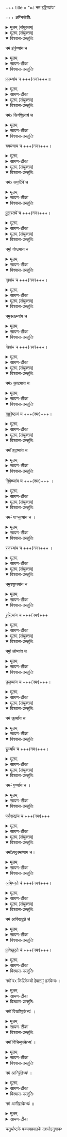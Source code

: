 +++
title = "०८ नम॑ इरि॒ण्या॑य"

+++
अग्निर्ऋषिः
<details><summary>मूलम् (संयुक्तम्)</summary>

नम॑ इरि॒ण्या॑य च प्रप॒थ्या॑य च॒ नम॑ᳵ किꣳशि॒लाय॑ च॒ ख्षय॑णाय च॒ नम॑ᳵ कप॒र्दिने॑ च पुल॒स्तये॑ च॒ नमो॒ गोष्ठ्या॑य च॒ गृह्या॑य च॒ नम॒स्तल्प्या॑य च॒ गेह्या॑य च॒ नम॑ᳵ का॒ट्या॑य च गह्वरे॒ष्ठाय॑ च॒ नमो᳚ ह्रद॒य्या॑य च निवे॒ष्प्या॑य च॒ नमᳶ॑ पाꣳस॒व्या॑य च रज॒स्या॑य च॒ नम॒श्शुष्क्या॑य च हरि॒त्या॑य च॒ नमो॒ लोप्या॑य चोल॒प्या॑य च [19]  नम॑ ऊ॒र्व्या॑य च सू॒र्म्या॑य च॒ नमᳶ॑ प॒र्ण्या॑य च पर्णश॒द्या॑य च॒ नमो॑ऽपगु॒रमा॑णाय चाभिघ्न॒ते च॒ नम॑ आक्खिद॒ते च॑ प्रक्खिद॒ते च॒ नमो॑ वᳵ किरि॒केभ्यो॑ दे॒वाना॒ꣳ॒ हृद॑येभ्यो॒ नमो॑ विख्षीण॒केभ्यो॒ नमो॑ विचिन्व॒त्केभ्यो॒ नम॑ आनिर्ह॒तेभ्यो॒ नम॑ आमीव॒त्केभ्यः॑ ॥ [20]  
</details>

<details><summary>मूलम् (संयुक्तम्)</summary>

नम॑ इरि॒ण्या॑य च प्रप॒थ्या॑य च  ।
</details>

<details open><summary>विश्वास-प्रस्तुतिः</summary>

नम॑ इरि॒ण्या॑य च
</details>

<details><summary>मूलम्</summary>

नम॑ इरि॒ण्या॑य च
</details>

<details><summary>सायण-टीका</summary>

(अथ चतुर्थकाण्डे पञ्चमप्रपाठके नवमोऽनुवाकः)।  
अष्टमानुवाके यान्यन्यतरतोनमस्काराणि यजूंष्युक्तानि तेभ्योऽप्यन्यानिकानिचिन्नवमेऽनुवाक उच्यन्ते।    तत्र विद्यमानान्येकोनाविंशतिसंख्याकानि यजूंष्याह— नम इरिण्याय इति।  
इरिणमूषरं तत्र भव इरिण्यः।  
</details>

<details open><summary>विश्वास-प्रस्तुतिः</summary>

प्र॒प॒थ्या॑य च +++(नमः)+++॥
</details>

<details><summary>मूलम्</summary>

प्र॒प॒थ्या॑य च +++(नमः)+++॥
</details>

<details><summary>सायण-टीका</summary>

प्रपथो बहुभिः सेवितो मार्गस्तत्र भवः प्रपथ्यः।   
</details>

<details><summary>मूलम् (संयुक्तम्)</summary>

नम॑ᳵ किꣳशि॒लाय॑ च॒ ख्षय॑णाय च  ।
</details>

<details open><summary>विश्वास-प्रस्तुतिः</summary>

नम॑ᳵ किꣳशि॒लाय॑ च
</details>

<details><summary>मूलम्</summary>

नम॑ᳵ किꣳशि॒लाय॑ च
</details>

<details><summary>सायण-टीका</summary>

कुत्सिताः क्षुद्राः शिला यत्र प्रदेशे तादृशः शार्वरिस्तः प्रदेशः किंशिलः।  
</details>

<details open><summary>विश्वास-प्रस्तुतिः</summary>

ख्षय॑णाय च +++(नमः)+++।
</details>

<details><summary>मूलम्</summary>

ख्षय॑णाय च +++(नमः)+++।
</details>

<details><summary>सायण-टीका</summary>

क्षयणो निवासयोग्यो देशः।   
</details>

<details><summary>मूलम् (संयुक्तम्)</summary>

नम॑ᳵ कप॒र्दिने॑ च पुल॒स्तये॑ च  ।
</details>

<details open><summary>विश्वास-प्रस्तुतिः</summary>

नम॑ᳵ कप॒र्दिने॑ च
</details>

<details><summary>मूलम्</summary>

नम॑ᳵ कप॒र्दिने॑ च
</details>

<details><summary>सायण-टीका</summary>

कपर्दी जटाबन्धवान्।   
</details>

<details open><summary>विश्वास-प्रस्तुतिः</summary>

पु॒ल॒स्तये॑ च  +++(नमः)+++।
</details>

<details><summary>मूलम्</summary>

पु॒ल॒स्तये॑ च  +++(नमः)+++।
</details>

<details><summary>सायण-टीका</summary>

भक्तानां पुरतस्तिष्ठतीति पुलास्तिः
</details>

<details><summary>मूलम् (संयुक्तम्)</summary>

नमो॒  गोष्ठ्या॑य च॒ गृह्या॑य च  ।
</details>

<details open><summary>विश्वास-प्रस्तुतिः</summary>

नमो॒  गोष्ठ्या॑य च
</details>

<details><summary>मूलम्</summary>

नमो॒  गोष्ठ्या॑य च
</details>

<details><summary>सायण-टीका</summary>

गवां स्थानं गोष्ठं तत्र भवो गोष्ठ्यः।   
</details>

<details open><summary>विश्वास-प्रस्तुतिः</summary>

गृह्या॑य च +++(नमः)+++।
</details>

<details><summary>मूलम्</summary>

गृह्या॑य च +++(नमः)+++।
</details>

<details><summary>सायण-टीका</summary>

गृहे भवो गृह्यः।   
</details>

<details><summary>मूलम् (संयुक्तम्)</summary>

नम॒स्तल्प्या॑य च॒ गेह्या॑य च ।
</details>

<details open><summary>विश्वास-प्रस्तुतिः</summary>

नम॒स्तल्प्या॑य च
</details>

<details><summary>मूलम्</summary>

नम॒स्तल्प्या॑य च
</details>

<details><summary>सायण-टीका</summary>

तल्पे खट्वायां शयानस्तल्प्यः।   
</details>

<details open><summary>विश्वास-प्रस्तुतिः</summary>

गेह्या॑य च +++(नमः)+++।
</details>

<details><summary>मूलम्</summary>

गेह्या॑य च +++(नमः)+++।
</details>

<details><summary>सायण-टीका</summary>

गेहे प्रासादे भवो गेह्यः ।
</details>

<details><summary>मूलम् (संयुक्तम्)</summary>

नम॑ᳵ का॒ट्या॑य च गह्वरे॒ष्ठाय॑ च ।
</details>

<details open><summary>विश्वास-प्रस्तुतिः</summary>

नम॑ᳵ का॒ट्या॑य च
</details>

<details><summary>मूलम्</summary>

नम॑ᳵ का॒ट्या॑य च
</details>

<details><summary>सायण-टीका</summary>

कुत्सितमटति कण्टकलतादिपूर्णतया दुष्प्रदेशत्वं प्राप्नोतीति दुर्गमोऽरण्यविशेषः काटस्तत्र भवः काट्यः।  
</details>

<details open><summary>विश्वास-प्रस्तुतिः</summary>

ग॒ह्व॒रे॒ष्ठाय॑ च +++(नमः)+++।
</details>

<details><summary>मूलम्</summary>

ग॒ह्व॒रे॒ष्ठाय॑ च +++(नमः)+++।
</details>

<details><summary>सायण-टीका</summary>

गह्वरे विषमे गिरिगुहादौ तिष्ठतीति गह्वरेष्ठः ।   
</details>

<details><summary>मूलम् (संयुक्तम्)</summary>

नमो᳚ ह्रद॒य्या॑य च निवे॒ष्प्या॑य च ।
</details>

<details open><summary>विश्वास-प्रस्तुतिः</summary>

नमो᳚ ह्रद॒य्या॑य च
</details>

<details><summary>मूलम्</summary>

नमो᳚ ह्रद॒य्या॑य च
</details>

<details><summary>सायण-टीका</summary>

हृदेष्वगाधजलेषु भवो हृदय्यः।  
गह्वरे विषमे गिरिगुहादौ तिष्ठतीति गह्वरेष्ठः।   
</details>

<details open><summary>विश्वास-प्रस्तुतिः</summary>

नि॒वे॒ष्प्या॑य च +++(नमः)+++ ।
</details>

<details><summary>मूलम्</summary>

नि॒वे॒ष्प्या॑य च +++(नमः)+++ ।
</details>

<details><summary>सायण-टीका</summary>

हृदेष्वगाधजलेषु भवो हृदय्यः।  
निवेष्पं नीहारजलं तत्र भवो निवेष्प्यः।
</details>

<details><summary>मूलम् (संयुक्तम्)</summary>

नमᳶ॑ पाꣳस॒व्या॑य च रज॒स्या॑य च ।
</details>

<details open><summary>विश्वास-प्रस्तुतिः</summary>

नमᳶ॑ पाꣳस॒व्या॑य च ।
</details>

<details><summary>मूलम्</summary>

नमᳶ॑ पाꣳस॒व्या॑य च ।
</details>

<details><summary>सायण-टीका</summary>

पांसुषुपरमाणुष्ववस्थितः पांसव्यः।   
</details>

<details open><summary>विश्वास-प्रस्तुतिः</summary>

र॒ज॒स्या॑य च  +++(नमः)+++ ।
</details>

<details><summary>मूलम्</summary>

र॒ज॒स्या॑य च  +++(नमः)+++ ।
</details>

<details><summary>सायण-टीका</summary>

रजसि विस्पष्टायां धूल्यामवस्थितो रजस्यः।   
</details>

<details><summary>मूलम् (संयुक्तम्)</summary>

नम॒श्शुष्क्या॑य च हरि॒त्या॑य च  ।
</details>

<details open><summary>विश्वास-प्रस्तुतिः</summary>

नम॒श्शुष्क्या॑य च
</details>

<details><summary>मूलम्</summary>

नम॒श्शुष्क्या॑य च
</details>

<details><summary>सायण-टीका</summary>

शुष्केषु काष्ठेषु भवः शुष्क्यः ।  
</details>

<details open><summary>विश्वास-प्रस्तुतिः</summary>

ह॒रि॒त्या॑य च +++(नमः)+++
</details>

<details><summary>मूलम्</summary>

ह॒रि॒त्या॑य च +++(नमः)+++
</details>

<details><summary>सायण-टीका</summary>

हरितमार्द्रं तत्र भवो हरित्यः।   
</details>

<details><summary>मूलम् (संयुक्तम्)</summary>

नमो॒  लोप्या॑य चोल॒प्या॑य च  
</details>

<details open><summary>विश्वास-प्रस्तुतिः</summary>

नमो॒  लोप्या॑य च
</details>

<details><summary>मूलम्</summary>

नमो॒  लोप्या॑य च
</details>

<details><summary>सायण-टीका</summary>

लुप्यते तृणादिकमस्मिन्नति लोपः कठिणप्रदेशस्तत्र भवो लोप्यः।   
</details>

<details open><summary>विश्वास-प्रस्तुतिः</summary>

उ॒ल॒प्या॑य च +++(नमः)+++।
</details>

<details><summary>मूलम्</summary>

उ॒ल॒प्या॑य च +++(नमः)+++।
</details>

<details><summary>सायण-टीका</summary>

उलपा बल्वजतृणादयस्तत्र भव उलप्यः।   
</details>

<details><summary>मूलम् (संयुक्तम्)</summary>

नम॑ ऊ॒र्व्या॑य च सू॒र्म्या॑य च
</details>

<details open><summary>विश्वास-प्रस्तुतिः</summary>

नम॑ ऊ॒र्व्या॑य च
</details>

<details><summary>मूलम्</summary>

नम॑ ऊ॒र्व्या॑य च
</details>

<details><summary>सायण-टीका</summary>

ऊर्व्यां पृथिव्यां भव ऊर्व्यः।   
</details>

<details open><summary>विश्वास-प्रस्तुतिः</summary>

सू॒र्म्या॑य च +++(नमः)+++।
</details>

<details><summary>मूलम्</summary>

सू॒र्म्या॑य च +++(नमः)+++।
</details>

<details><summary>सायण-टीका</summary>

शोभना ऊर्मयो यस्यां नद्यां सेयं सूर्मिस्तत्र भवः सूर्म्यः।   
</details>

<details><summary>मूलम् (संयुक्तम्)</summary>

नमᳶ॑ प॒र्ण्या॑य च पर्णश॒द्या॑य च  ।
</details>

<details open><summary>विश्वास-प्रस्तुतिः</summary>

नमᳶ॑ प॒र्ण्या॑य च ।
</details>

<details><summary>मूलम्</summary>

नमᳶ॑ प॒र्ण्या॑य च ।
</details>

<details><summary>सायण-टीका</summary>

पर्णेषु पत्रेषु भवः पर्ण्यः।   
</details>

<details open><summary>विश्वास-प्रस्तुतिः</summary>

प॒र्ण॒श॒द्या॑य च  +++(नमः)+++
</details>

<details><summary>मूलम्</summary>

प॒र्ण॒श॒द्या॑य च  +++(नमः)+++
</details>

<details><summary>सायण-टीका</summary>

शुष्काणां पर्णानां  
२१३३ संघातः पर्णशदस्तत्र भवः पर्णशद्यः।   
</details>

<details><summary>मूलम् (संयुक्तम्)</summary>

नमो॑ऽपगु॒रमा॑णाय चाभिघ्न॒ते च  ।
</details>

<details open><summary>विश्वास-प्रस्तुतिः</summary>

नमो॑ऽपगु॒रमा॑णाय च।
</details>

<details><summary>मूलम्</summary>

नमो॑ऽपगु॒रमा॑णाय च।
</details>

<details><summary>सायण-टीका</summary>

अपगुरमाण उद्यतायुधः।   
</details>

<details open><summary>विश्वास-प्रस्तुतिः</summary>

अ॒भि॒घ्न॒ते च॑ +++(नमः)+++।
</details>

<details><summary>मूलम्</summary>

अ॒भि॒घ्न॒ते च॑ +++(नमः)+++।
</details>

<details><summary>सायण-टीका</summary>

अभिध्नन्प्रहरन्।   
</details>

<details><summary>मूलम् (संयुक्तम्)</summary>

नम॑ आक्खिद॒ते च॑ प्रक्खिद॒ते च  ।  
</details>

<details open><summary>विश्वास-प्रस्तुतिः</summary>

नम॑ आक्खिद॒ते च॑  
</details>

<details><summary>मूलम्</summary>

नम॑ आक्खिद॒ते च॑  
</details>

<details><summary>सायण-टीका</summary>

आक्खिदन्नीषत्खेदयन्।
</details>

<details open><summary>विश्वास-प्रस्तुतिः</summary>

प्र॒क्खि॒द॒ते च॑  +++(नमः)+++।  
</details>

<details><summary>मूलम्</summary>

प्र॒क्खि॒द॒ते च॑  +++(नमः)+++।  
</details>

<details><summary>सायण-टीका</summary>

प्रक्खिदन्नत्यन्तं खेदयन्।  
</details>

<details open><summary>विश्वास-प्रस्तुतिः</summary>

नमो॑ वᳵ किरि॒केभ्यो॑ दे॒वाना॒ꣳ॒ हृद॑येभ्यः ।  
</details>

<details><summary>मूलम्</summary>

नमो॑ वᳵ किरि॒केभ्यो॑ दे॒वाना॒ꣳ॒ हृद॑येभ्यः ।  
</details>

<details><summary>सायण-टीका</summary>

किरन्ति भक्तेभ्यो धनानिति किरिका उदारा रुद्रावताराः ते च देवानां हृदयभूताः सर्वदेवप्रिय त्वात्तादृशेभ्यो वो युष्मभ्यं नमः।  
</details>

<details open><summary>विश्वास-प्रस्तुतिः</summary>

नमो॑ विख्षीण॒केभ्यः॑ ।  
</details>

<details><summary>मूलम्</summary>

नमो॑ विख्षीण॒केभ्यः॑ ।  
</details>

<details><summary>सायण-टीका</summary>

क्षीणकेभ्यो विपरीता विक्षीणिकाः कदाचिदपि क्षयरहिता इत्यर्थः।   
</details>

<details open><summary>विश्वास-प्रस्तुतिः</summary>

नमो॑ विचिन्व॒त्केभ्यः॑ ।  
</details>

<details><summary>मूलम्</summary>

नमो॑ विचिन्व॒त्केभ्यः॑ ।  
</details>

<details><summary>सायण-टीका</summary>

विचिन्वन्त्वपेक्षितमर्थं संपादयन्तीति विचिन्वत्काः।   
</details>

<details open><summary>विश्वास-प्रस्तुतिः</summary>

नम॑ आनिर्ह॒तेभ्यः॑ ।  
</details>

<details><summary>मूलम्</summary>

नम॑ आनिर्ह॒तेभ्यः॑ ।  
</details>

<details><summary>सायण-टीका</summary>

आसमन्तान्निःशेषेण हतं पापं यैस्त आनिर्हताः।   
</details>

<details open><summary>विश्वास-प्रस्तुतिः</summary>

नम॑ आमीव॒त्केभ्यः॑ ॥  
</details>

<details><summary>मूलम्</summary>

नम॑ आमीव॒त्केभ्यः॑ ॥  
</details>

<details><summary>सायण-टीका</summary>

आ समन्तान्मविन्ति स्थूलीभावं प्राप्नुवन्तीत्यामीवत्काः।  
अत्र विक्षीणकविचिन्यत्कानिर्हतामीवत्केषु देवानाꣳ।  
हृदयेभ्य इत्यनुषज्जते।   

पञ्चमानुवाकमारभ्य नवमान्तेष्वनुवाकेष्वन्यरतोनमस्काराणि बहूनि यजूंष्यभिहितानि।  
तैः सर्वैः परमेश्वरस्य सार्वात्म्यं प्रतिपादयितुमेकैकेन यजुषा स्थावरं जङ्गमं चैककं रूपमभिहितम्।  
अनुवाकभेदस्तु क्रतोर्बहिः प्रयोगे मन्त्रभेदाभिप्रायेण द्रष्टव्यः।  
एकैकाऽनुवाक एकैको मन्त्रः।  
तत्र तस्य पुरश्चरणादिप्रकारस्तु रुद्रकल्पेऽभिधास्यते॥

इति श्रीमत्सायणाचार्यविरचिते माधवीये वेदार्थप्रकाशे कृष्णयजुर्वेदीयतैत्तिरीयसंहिताभाष्ये चतुर्थकाण्डे पञ्चमप्रपाठके नवमोऽनुवाकः ॥ ९॥
</details>

चतुर्थाष्टके पञ्चमप्रपाठके दशमोऽनुवाकः
